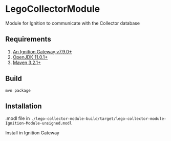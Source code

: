 # LegoCollectorModule
Module for Ignition to communicate with the Collector database

## Requirements
1. [An Ignition Gateway v7.9.0+](https://inductiveautomation.com/downloads/ignition)
2. [OpenJDK 11.0.1+](https://developers.redhat.com/products/openjdk/overview/)
3. [Maven 3.2.1+](https://maven.apache.org/download.cgi)

## Build
```
mvn package
```

## Installation
.modl file in `./lego-collector-module-build/target/lego-collector-module-Ignition-Module-unsigned.modl`

Install in Ignition Gateway